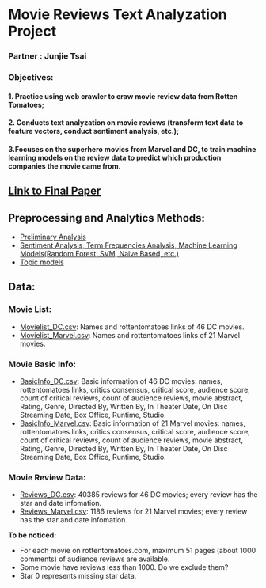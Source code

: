 # Movie Reviews Text Analyzation Project
### Partner : Junjie Tsai
### Objectives: 
####     1. Practice using web crawler to craw movie review data from Rotten Tomatoes; 
####     2. Conducts text analyzation on movie reviews (transform text data to feature vectors, conduct sentiment analysis, etc.);
####     3.Focuses on the superhero movies from Marvel and DC, to train machine learning models on the review data to predict which production companies the movie came from.

## [Link to Final Paper](https://www.authorea.com/users/249324/articles/372352-exploring-the-differences-between-marvel-and-dc-movies-based-on-reviews)


## Preprocessing and Analytics Methods: 
- [Preliminary Analysis]( https://github.com/xiaoninh/Movie_Reviews_Text_Analyzation_Project/blob/master/preliminary%20analysis.ipynb)
- [Sentiment Analysis, Term Frequencies Analysis, Machine Learning Models(Random Forest, SVM, Naive Based, etc.)](https://github.com/xiaoninh/Movie_Reviews_Text_Analyzation_Project/blob/master/Methods.pdf)
- [Topic models](https://github.com/xiaoninh/Movie_Reviews_Text_Analyzation_Project/blob/master/topic%20models%200513_40%20movies.Rmd)


## Data:
### Movie List: 
- [Movielist_DC.csv](https://github.com/xiaoninh/Movie_Reviews_Text_Analyzation_Project/blob/master/Movielist_DC.csv): Names and rottentomatoes links of 46 DC movies.
- [Movielist_Marvel.csv](https://github.com/xiaoninh/Movie_Reviews_Text_Analyzation_Project/blob/master/Movielist_Marvel.csv): Names and rottentomatoes links of 21 Marvel movies.

### Movie Basic Info: 
- [BasicInfo_DC.csv](https://github.com/xiaoninh/Movie_Reviews_Text_Analyzation_Project/blob/master/BasicInfo_DC.csv): Basic information of 46 DC movies: names, rottentomatoes links, critics consensus, critical score, audience score, count of critical reviews, count of audience reviews, movie abstract, Rating, Genre, Directed By, Written By, In Theater Date, On Disc Streaming Date, Box Office, Runtime, Studio.
- [BasicInfo_Marvel.csv](https://github.com/xiaoninh/Movie_Reviews_Text_Analyzation_Project/blob/master/BasicInfo_Marvel.csv): Basic information of 21 Marvel movies: names, rottentomatoes links, critics consensus, critical score, audience score, count of critical reviews, count of audience reviews, movie abstract, Rating, Genre, Directed By, Written By, In Theater Date, On Disc Streaming Date, Box Office, Runtime, Studio.

### Movie Review Data: 
- [Reviews_DC.csv](https://github.com/xiaoninh/Movie_Reviews_Text_Analyzation_Project/blob/master/Reviews_DC.csv): 40385 reviews for 46 DC movies; every review has the star and date infomation.
- [Reviews_Marvel.csv](https://github.com/xiaoninh/Movie_Reviews_Text_Analyzation_Project/blob/master/Reviews_Marvel.csv): 1186 reviews for 21 Marvel movies; every review has the star and date infomation.



**To be noticed:**
- For each movie on rottentomatoes.com, maximum 51 pages (about 1000 comments) of audience reviews are available.
- Some movie have reviews less than 1000. Do we exclude them?
- Star 0 represents missing star data.
